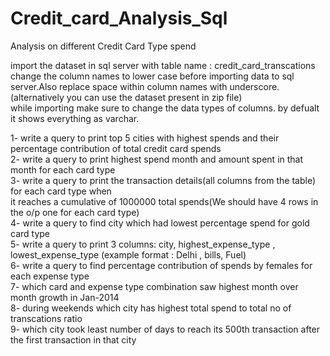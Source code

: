 # Credit_card_Analysis_Sql
Analysis on different Credit Card Type spend

import the dataset in sql server with table name : credit_card_transcations  
change the column names to lower case before importing data to sql server.Also replace space within column names with underscore.  
(alternatively you can use the dataset present in zip file)  
while importing make sure to change the data types of columns. by defualt it shows everything as varchar.  
  
1- write a query to print top 5 cities with highest spends and their percentage contribution of total credit card spends   
2- write a query to print highest spend month and amount spent in that month for each card type  
3- write a query to print the transaction details(all columns from the table) for each card type when  
it reaches a cumulative of 1000000 total spends(We should have 4 rows in the o/p one for each card type)  
4- write a query to find city which had lowest percentage spend for gold card type  
5- write a query to print 3 columns:  city, highest_expense_type , lowest_expense_type (example format : Delhi , bills, Fuel)  
6- write a query to find percentage contribution of spends by females for each expense type    
7- which card and expense type combination saw highest month over month growth in Jan-2014    
8- during weekends which city has highest total spend to total no of transcations ratio   
9- which city took least number of days to reach its 500th transaction after the first transaction in that city  
